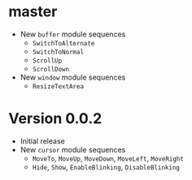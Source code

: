 # master

- New `buffer` module sequences
  - `SwitchToAlternate`
  - `SwitchToNormal`
  - `ScrollUp`
  - `ScrollDown`
- New `window` module sequences
  - `ResizeTextArea`


# Version 0.0.2

- Initial release
- New `cursor` module sequences 
  - `MoveTo`, `MoveUp`, `MoveDown`, `MoveLeft`, `MoveRight`
  - `Hide`, `Show`, `EnableBlinking`, `DisableBlinking`
